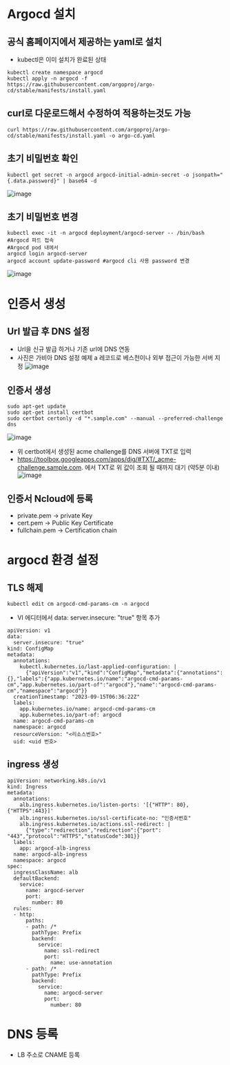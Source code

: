 # Argocd 설치
## 공식 홈페이지에서 제공하는 yaml로 설치
- kubectl은 이미 설치가 완료된 상태
```
kubectl create namespace argocd
kubectl apply -n argocd -f https://raw.githubusercontent.com/argoproj/argo-cd/stable/manifests/install.yaml
```

## curl로 다운로드해서 수정하여 적용하는것도 가능
```
curl https://raw.githubusercontent.com/argoproj/argo-cd/stable/manifests/install.yaml -o argo-cd.yaml
```

## 초기 비밀번호 확인
```
kubectl get secret -n argocd argocd-initial-admin-secret -o jsonpath="{.data.password}" | base64 -d
```
![image](https://github.com/clabi-lab/kubernetes/assets/142856874/0734353f-7d2d-4687-ae95-1bd2cb3e49b6)


## 초기 비밀번호 변경
```
kubectl exec -it -n argocd deployment/argocd-server -- /bin/bash #Argocd 파드 접속
#Argocd pod 내에서
argocd login argocd-server
argocd account update-password #argocd cli 사용 password 변경

```
![image](https://github.com/clabi-lab/kubernetes/assets/142856874/2bfd68f6-e683-420e-b2b1-9e27c1a5a78e)

# 인증서 생성
## Url 발급 후 DNS 설정
- Url을 신규 발급 하거나 기존 url에 DNS 연동
- 사진은 가비아 DNS 설정 예제 a 레코드로 베스천이나 외부 접근이 가능한 서버 지정
![image](https://github.com/clabi-lab/kubernetes/assets/142856874/c95c1048-4e91-474f-ac08-a388c1db6ac3)

## 인증서 생성


```
sudo apt-get update
sudo apt-get install certbot
sudo certbot certonly -d "*.sample.com" --manual --preferred-challenge dns
```
![image](https://github.com/clabi-lab/kubernetes/assets/142856874/9980e9f9-4fb5-4a5c-a479-bb8ad70652d3)
- 위 certbot에서 생성된 acme challenge를 DNS 서버에 TXT로 입력
- https://toolbox.googleapps.com/apps/dig/#TXT/_acme-challenge.sample.com. 에서 TXT로 위 값이 조회 될 때까지 대기 (약5분 이내)
![image](https://github.com/clabi-lab/kubernetes/assets/142856874/ee761a0f-ff6f-48b0-8d27-303709799f00)


## 인증서 Ncloud에 등록
- private.pem -> private Key
- cert.pem -> Public Key Certificate
- fullchain.pem -> Certification chain



# argocd 환경 설정
## TLS 해제
```
kubectl edit cm argocd-cmd-params-cm -n argocd
```
- VI 에디터에서 data: server.insecure: "true" 항목 추가
```
apiVersion: v1
data:
  server.insecure: "true"
kind: ConfigMap
metadata:
  annotations:
    kubectl.kubernetes.io/last-applied-configuration: |
      {"apiVersion":"v1","kind":"ConfigMap","metadata":{"annotations":{},"labels":{"app.kubernetes.io/name":"argocd-cmd-params-cm","app.kubernetes.io/part-of":"argocd"},"name":"argocd-cmd-params-cm","namespace":"argocd"}}
  creationTimestamp: "2023-09-15T06:36:22Z"
  labels:
    app.kubernetes.io/name: argocd-cmd-params-cm
    app.kubernetes.io/part-of: argocd
  name: argocd-cmd-params-cm
  namespace: argocd
  resourceVersion: "<리소스번호>"
  uid: <uid 번호>
```

## ingress 생성
```
apiVersion: networking.k8s.io/v1
kind: Ingress
metadata:
  annotations:
    alb.ingress.kubernetes.io/listen-ports: '[{"HTTP": 80},{"HTTPS":443}]'
    alb.ingress.kubernetes.io/ssl-certificate-no: "인증서번호"
    alb.ingress.kubernetes.io/actions.ssl-redirect: |
      {"type":"redirection","redirection":{"port": "443","protocol":"HTTPS","statusCode":301}}
  labels:
    app: argocd-alb-ingress
  name: argocd-alb-ingress
  namespace: argocd
spec:
  ingressClassName: alb
  defaultBackend:
    service:
      name: argocd-server
      port:
        number: 80
  rules:
  - http:
      paths:
      - path: /*
        pathType: Prefix
        backend:
          service:
            name: ssl-redirect
            port:
              name: use-annotation
      - path: /*
        pathType: Prefix
        backend:
          service:
            name: argocd-server
            port:
              number: 80
```

# DNS 등록
- LB 주소로 CNAME 등록

